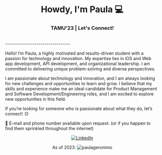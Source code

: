 <h1 align="center"> Howdy, I'm Paula 💻 </h1>

<h3 align="center">  TAMU'23   | Let's Connect!  </h3> <br>
---------------------------------
<p>Hello! I’m Paula, a highly motivated and results-driven student with a passion for technology and innovation. My expertise lies in iOS and Web app development, API development, and organizational leadership. I am committed to delivering unique problem-solving and diverse perspectives.</p>

<p>I am passionate about technology and innovation, and I am always looking for new challenges and opportunities to learn and grow. I believe that my skills and experience make me an ideal candidate for Product Management and Software Development/Engineering roles, and I am excited to explore new opportunities in this field.</p>

<p>If you’re looking for someone who is passionate about what they do, let’s connect! :D</p>

<p>👤 E-mail and phone number available upon request. (or if you happen to find them sprinkled throughout the internet)</p>
<p align="center"> 
<a href="https://www.linkedin.com/in/~pau/"><img alt="LinkedIn" src="https://img.shields.io/badge/-Paula_Geronimo-blue?style=flat-square&logo=Linkedin&logoColor=white&link=https://www.linkedin.com/in/~pau/"></a>
</p>

<p align="center"> As of 2023: <img src="https://komarev.com/ghpvc/?username=paulageronimo" alt="paulageronimo" /> </p>
